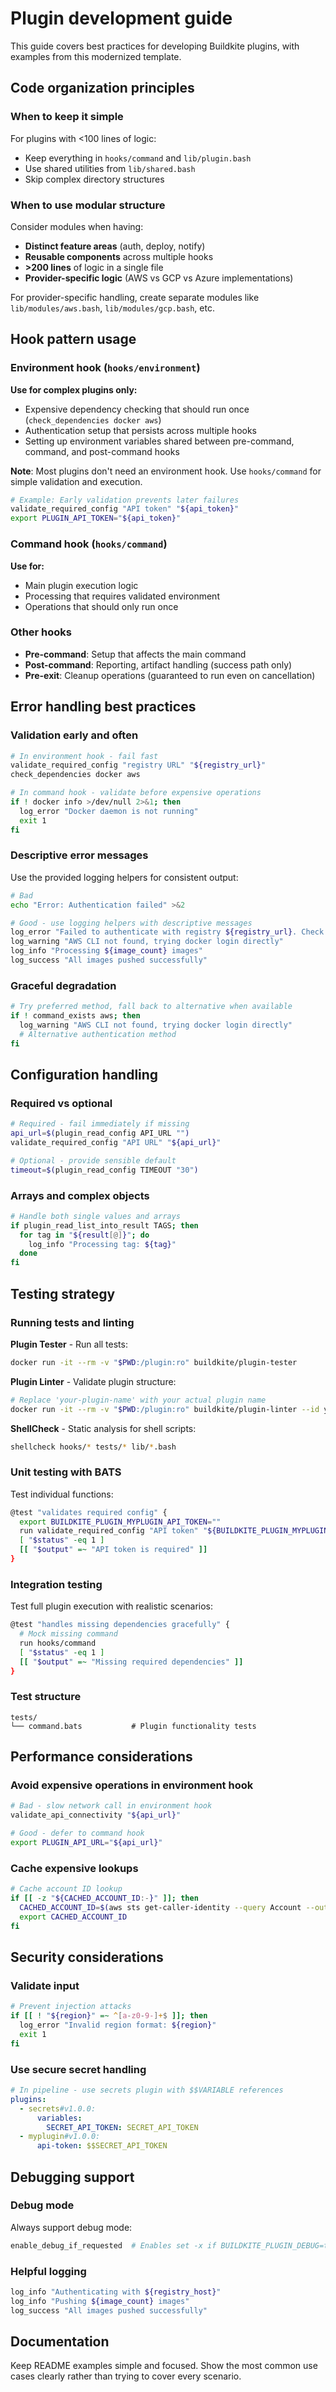# Plugin development guide

This guide covers best practices for developing Buildkite plugins, with examples from this modernized template.

## Code organization principles

### When to keep it simple

For plugins with <100 lines of logic:

- Keep everything in `hooks/command` and `lib/plugin.bash`
- Use shared utilities from `lib/shared.bash`
- Skip complex directory structures

### When to use modular structure

Consider modules when having:

- **Distinct feature areas** (auth, deploy, notify)
- **Reusable components** across multiple hooks
- **>200 lines** of logic in a single file
- **Provider-specific logic** (AWS vs GCP vs Azure implementations)

For provider-specific handling, create separate modules like `lib/modules/aws.bash`, `lib/modules/gcp.bash`, etc.

## Hook pattern usage

### Environment hook (`hooks/environment`)

**Use for complex plugins only:**

- Expensive dependency checking that should run once (`check_dependencies docker aws`)
- Authentication setup that persists across multiple hooks
- Setting up environment variables shared between pre-command, command, and post-command hooks

**Note**: Most plugins don't need an environment hook. Use `hooks/command` for simple validation and execution.

```bash
# Example: Early validation prevents later failures
validate_required_config "API token" "${api_token}"
export PLUGIN_API_TOKEN="${api_token}"
```

### Command hook (`hooks/command`)

**Use for:**

- Main plugin execution logic
- Processing that requires validated environment
- Operations that should only run once

### Other hooks

- **Pre-command**: Setup that affects the main command
- **Post-command**: Reporting, artifact handling (success path only)
- **Pre-exit**: Cleanup operations (guaranteed to run even on cancellation)

## Error handling best practices

### Validation early and often

```bash
# In environment hook - fail fast
validate_required_config "registry URL" "${registry_url}"
check_dependencies docker aws

# In command hook - validate before expensive operations
if ! docker info >/dev/null 2>&1; then
  log_error "Docker daemon is not running"
  exit 1
fi
```

### Descriptive error messages

Use the provided logging helpers for consistent output:

```bash
# Bad
echo "Error: Authentication failed" >&2

# Good - use logging helpers with descriptive messages
log_error "Failed to authenticate with registry ${registry_url}. Check your credentials and network connectivity."
log_warning "AWS CLI not found, trying docker login directly"
log_info "Processing ${image_count} images"
log_success "All images pushed successfully"
```

### Graceful degradation

```bash
# Try preferred method, fall back to alternative when available
if ! command_exists aws; then
  log_warning "AWS CLI not found, trying docker login directly"
  # Alternative authentication method
fi
```

## Configuration handling

### Required vs optional

```bash
# Required - fail immediately if missing
api_url=$(plugin_read_config API_URL "")
validate_required_config "API URL" "${api_url}"

# Optional - provide sensible default
timeout=$(plugin_read_config TIMEOUT "30")
```

### Arrays and complex objects

```bash
# Handle both single values and arrays
if plugin_read_list_into_result TAGS; then
  for tag in "${result[@]}"; do
    log_info "Processing tag: ${tag}"
  done
fi
```

## Testing strategy

### Running tests and linting

**Plugin Tester** - Run all tests:

```bash
docker run -it --rm -v "$PWD:/plugin:ro" buildkite/plugin-tester
```

**Plugin Linter** - Validate plugin structure:

```bash
# Replace 'your-plugin-name' with your actual plugin name
docker run -it --rm -v "$PWD:/plugin:ro" buildkite/plugin-linter --id your-plugin-name --path /plugin
```

**ShellCheck** - Static analysis for shell scripts:

```bash
shellcheck hooks/* tests/* lib/*.bash
```

### Unit testing with BATS

Test individual functions:

```bash
@test "validates required config" {
  export BUILDKITE_PLUGIN_MYPLUGIN_API_TOKEN=""
  run validate_required_config "API token" "${BUILDKITE_PLUGIN_MYPLUGIN_API_TOKEN}"
  [ "$status" -eq 1 ]
  [[ "$output" =~ "API token is required" ]]
}
```

### Integration testing

Test full plugin execution with realistic scenarios:

```bash
@test "handles missing dependencies gracefully" {
  # Mock missing command
  run hooks/command
  [ "$status" -eq 1 ]
  [[ "$output" =~ "Missing required dependencies" ]]
}
```

### Test structure

```
tests/
└── command.bats           # Plugin functionality tests
```

## Performance considerations

### Avoid expensive operations in environment hook

```bash
# Bad - slow network call in environment hook
validate_api_connectivity "${api_url}"

# Good - defer to command hook
export PLUGIN_API_URL="${api_url}"
```

### Cache expensive lookups

```bash
# Cache account ID lookup
if [[ -z "${CACHED_ACCOUNT_ID:-}" ]]; then
  CACHED_ACCOUNT_ID=$(aws sts get-caller-identity --query Account --output text)
  export CACHED_ACCOUNT_ID
fi
```

## Security considerations

### Validate input

```bash
# Prevent injection attacks
if [[ ! "${region}" =~ ^[a-z0-9-]+$ ]]; then
  log_error "Invalid region format: ${region}"
  exit 1
fi
```

### Use secure secret handling

```yaml
# In pipeline - use secrets plugin with $$VARIABLE references
plugins:
  - secrets#v1.0.0:
      variables:
        SECRET_API_TOKEN: SECRET_API_TOKEN
  - myplugin#v1.0.0:
      api-token: $$SECRET_API_TOKEN
```

## Debugging support

### Debug mode

Always support debug mode:

```bash
enable_debug_if_requested  # Enables set -x if BUILDKITE_PLUGIN_DEBUG=true
```

### Helpful logging

```bash
log_info "Authenticating with ${registry_host}"
log_info "Pushing ${image_count} images"
log_success "All images pushed successfully"
```

## Documentation

Keep README examples simple and focused. Show the most common use cases clearly rather than trying to cover every scenario.
